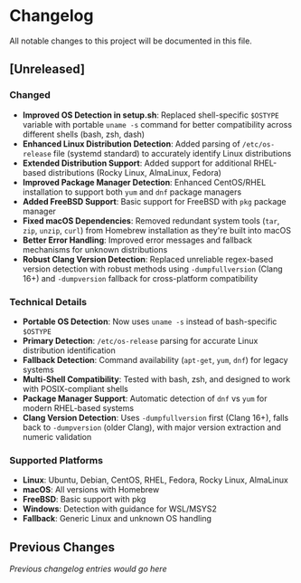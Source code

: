 # Changelog

All notable changes to this project will be documented in this file.

## [Unreleased]

### Changed

- **Improved OS Detection in setup.sh**: Replaced shell-specific `$OSTYPE` variable with portable `uname -s` command for better compatibility across different shells (bash, zsh, dash)
- **Enhanced Linux Distribution Detection**: Added parsing of `/etc/os-release` file (systemd standard) to accurately identify Linux distributions
- **Extended Distribution Support**: Added support for additional RHEL-based distributions (Rocky Linux, AlmaLinux, Fedora)
- **Improved Package Manager Detection**: Enhanced CentOS/RHEL installation to support both `yum` and `dnf` package managers
- **Added FreeBSD Support**: Basic support for FreeBSD with `pkg` package manager
- **Fixed macOS Dependencies**: Removed redundant system tools (`tar`, `zip`, `unzip`, `curl`) from Homebrew installation as they're built into macOS
- **Better Error Handling**: Improved error messages and fallback mechanisms for unknown distributions
- **Robust Clang Version Detection**: Replaced unreliable regex-based version detection with robust methods using `-dumpfullversion` (Clang 16+) and `-dumpversion` fallback for cross-platform compatibility

### Technical Details

- **Portable OS Detection**: Now uses `uname -s` instead of bash-specific `$OSTYPE`
- **Primary Detection**: `/etc/os-release` parsing for accurate Linux distribution identification
- **Fallback Detection**: Command availability (`apt-get`, `yum`, `dnf`) for legacy systems
- **Multi-Shell Compatibility**: Tested with bash, zsh, and designed to work with POSIX-compliant shells
- **Package Manager Support**: Automatic detection of `dnf` vs `yum` for modern RHEL-based systems
- **Clang Version Detection**: Uses `-dumpfullversion` first (Clang 16+), falls back to `-dumpversion` (older Clang), with major version extraction and numeric validation

### Supported Platforms

- **Linux**: Ubuntu, Debian, CentOS, RHEL, Fedora, Rocky Linux, AlmaLinux
- **macOS**: All versions with Homebrew
- **FreeBSD**: Basic support with pkg
- **Windows**: Detection with guidance for WSL/MSYS2
- **Fallback**: Generic Linux and unknown OS handling

## Previous Changes

_Previous changelog entries would go here_
